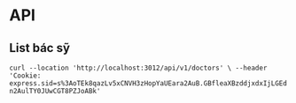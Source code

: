 # API
## List bác sỹ
`
curl --location 'http://localhost:3012/api/v1/doctors' \
--header 'Cookie: express.sid=s%3AoTEk8qazLv5xCNVH3zHopYaUEara2AuB.GBfleaXBzddjxdxIjLGEdn2AulTY0JUwCGT8PZJoABk'
`
